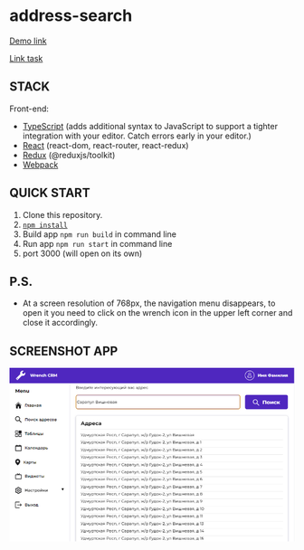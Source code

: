 address-search
=============================
[Demo link](https://address-search.netlify.app/)

[Link task](https://docs.google.com/document/d/1ryAvOtbLiYNBzXGRS6seg8B3PtUA9YIz0TrFlWk7abs/edit?usp=sharing)

## STACK

Front-end:

- [TypeScript](https://www.typescriptlang.org/) (adds additional syntax to JavaScript to support a tighter integration with your editor. Catch errors early in your editor.)
- [React](https://ru.reactjs.org/) (react-dom, react-router, react-redux)
- [Redux](https://redux.js.org/) (@reduxjs/toolkit)
- [Webpack](https://webpack.js.org/)

## QUICK START

1. Clone this repository.
2. [`npm install`](https://docs.npmjs.com/cli/install)
3. Build app `npm run build` in command line
4. Run app `npm run start` in command line
5. port 3000 (will open on its own)

## P.S.

- At a screen resolution of 768px, the navigation menu disappears, to open it you need to click on the wrench icon in the upper left corner and close it accordingly.

## SCREENSHOT APP

![Screenshot_1](https://github.com/OlegLuppov/address-search/blob/master/public/img/%D0%A1%D0%BD%D0%B8%D0%BC%D0%BE%D0%BA%20%D1%8D%D0%BA%D1%80%D0%B0%D0%BD%D0%B0%202022-10-30%20144336.png)
